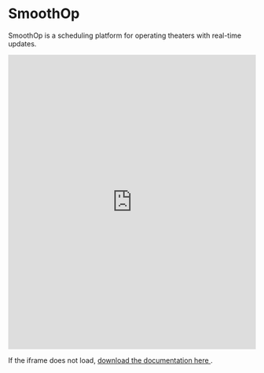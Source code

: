 # SmoothOp

SmoothOp is a scheduling platform for operating theaters with real-time updates.

<div>
    <iframe 
        src="https://docs.google.com/gview?url=https://raw.githubusercontent.com/ColmCoffey/SmoothOp/master/SmoothOp-Medical%20Device%20Design%20Portfolio%20-%20Colm%20Coffey.pdf&embedded=true" 
        style="width:100%; height:600px; border:none;" 
        title="SmoothOp PDF">
    </iframe>
    <p>
        If the iframe does not load, 
        <a href="https://raw.githubusercontent.com/ColmCoffey/SmoothOp/master/SmoothOp-Medical%20Device%20Design%20Portfolio%20-%20Colm%20Coffey.pdf" target="_blank" rel="noopener noreferrer">
            download the documentation here
        </a>.
    </p>
</div>
